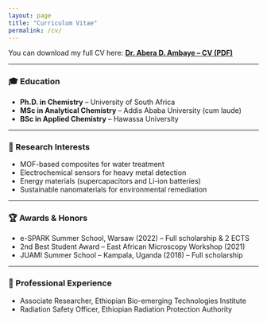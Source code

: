 ```yaml
---
layout: page
title: "Curriculum Vitae"
permalink: /cv/
---
```


You can download my full CV here: [**Dr. Abera D. Ambaye – CV (PDF)**](cv.pdf)

---

### 🎓 Education
- **Ph.D. in Chemistry** – University of South Africa  
- **MSc in Analytical Chemistry** – Addis Ababa University (cum laude)  
- **BSc in Applied Chemistry** – Hawassa University  

---

### 🧪 Research Interests
- MOF-based composites for water treatment  
- Electrochemical sensors for heavy metal detection  
- Energy materials (supercapacitors and Li-ion batteries)  
- Sustainable nanomaterials for environmental remediation  

---

### 🏆 Awards & Honors
- e-SPARK Summer School, Warsaw (2022) – Full scholarship & 2 ECTS  
- 2nd Best Student Award – East African Microscopy Workshop (2021)  
- JUAMI Summer School – Kampala, Uganda (2018) – Full scholarship  

---

### 🧩 Professional Experience
- Associate Researcher, Ethiopian Bio-emerging Technologies Institute  
- Radiation Safety Officer, Ethiopian Radiation Protection Authority  
